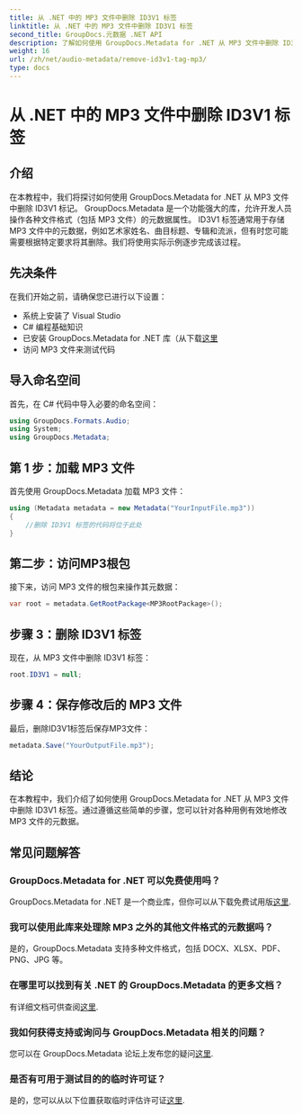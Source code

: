 ```yaml
---
title: 从 .NET 中的 MP3 文件中删除 ID3V1 标签
linktitle: 从 .NET 中的 MP3 文件中删除 ID3V1 标签
second_title: GroupDocs.元数据 .NET API
description: 了解如何使用 GroupDocs.Metadata for .NET 从 MP3 文件中删除 ID3V1 标签。简单的分步指南，包含实际示例。
weight: 16
url: /zh/net/audio-metadata/remove-id3v1-tag-mp3/
type: docs
---
```

# 从 .NET 中的 MP3 文件中删除 ID3V1 标签

## 介绍
在本教程中，我们将探讨如何使用 GroupDocs.Metadata for .NET 从 MP3 文件中删除 ID3V1 标记。 GroupDocs.Metadata 是一个功能强大的库，允许开发人员操作各种文件格式（包括 MP3 文件）的元数据属性。 ID3V1 标签通常用于存储 MP3 文件中的元数据，例如艺术家姓名、曲目标题、专辑和流派，但有时您可能需要根据特定要求将其删除。我们将使用实际示例逐步完成该过程。
## 先决条件
在我们开始之前，请确保您已进行以下设置：
- 系统上安装了 Visual Studio
- C# 编程基础知识
- 已安装 GroupDocs.Metadata for .NET 库（从下载[这里](https://releases.groupdocs.com/metadata/net/）)
- 访问 MP3 文件来测试代码

## 导入命名空间
首先，在 C# 代码中导入必要的命名空间：
```csharp
using GroupDocs.Formats.Audio;
using System;
using GroupDocs.Metadata;
```
## 第 1 步：加载 MP3 文件
首先使用 GroupDocs.Metadata 加载 MP3 文件：
```csharp
using (Metadata metadata = new Metadata("YourInputFile.mp3"))
{
    //删除 ID3V1 标签的代码将位于此处
}
```
## 第二步：访问MP3根包
接下来，访问 MP3 文件的根包来操作其元数据：
```csharp
var root = metadata.GetRootPackage<MP3RootPackage>();
```
## 步骤 3：删除 ID3V1 标签
现在，从 MP3 文件中删除 ID3V1 标签：
```csharp
root.ID3V1 = null;
```
## 步骤 4：保存修改后的 MP3 文件
最后，删除ID3V1标签后保存MP3文件：
```csharp
metadata.Save("YourOutputFile.mp3");
```

## 结论
在本教程中，我们介绍了如何使用 GroupDocs.Metadata for .NET 从 MP3 文件中删除 ID3V1 标签。通过遵循这些简单的步骤，您可以针对各种用例有效地修改 MP3 文件的元数据。

## 常见问题解答
### GroupDocs.Metadata for .NET 可以免费使用吗？
 GroupDocs.Metadata for .NET 是一个商业库，但你可以从下载免费试用版[这里](https://releases.groupdocs.com/).
### 我可以使用此库来处理除 MP3 之外的其他文件格式的元数据吗？
是的，GroupDocs.Metadata 支持多种文件格式，包括 DOCX、XLSX、PDF、PNG、JPG 等。
### 在哪里可以找到有关 .NET 的 GroupDocs.Metadata 的更多文档？
有详细文档可供查阅[这里](https://tutorials.groupdocs.com/metadata/net/).
### 我如何获得支持或询问与 GroupDocs.Metadata 相关的问题？
您可以在 GroupDocs.Metadata 论坛上发布您的疑问[这里](https://forum.groupdocs.com/c/metadata/14).
### 是否有可用于测试目的的临时许可证？
是的，您可以从以下位置获取临时评估许可证[这里](https://purchase.groupdocs.com/temporary-license/).
